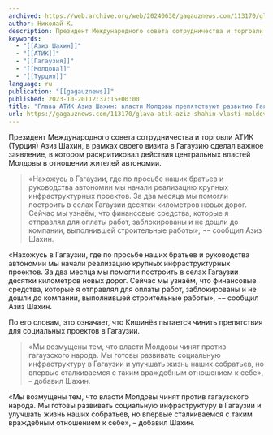 ```yaml
---
archived: https://web.archive.org/web/20240630/gagauznews.com/113170/glava-atik-aziz-shahin-vlasti-moldovy-prepyatstvuyut-razvitiyu-gagauzii.html
author: Николай К.
description: Президент Международного совета сотрудничества и торговли АТИК (Турция) Азиз Шахин, в рамках своего визита в Гагаузию сделал важное заявление, в котором раскритиковал действия центральных властей Молдовы в отношении жителей автономии. «Нахожусь в Гагаузии, где по просьбе наших братьев и руководства автономии мы начали реализацию крупных инфраструктурных проектов. За два месяца мы помогли построить в селах Гагаузии десятки километров новых дорог. Сейчас мы узнаём, что финансовые средства, которые я отправлял для оплаты работ, заблокированы и не дошли до компании, выполнившей строительные работы», ¬– сообщил Азиз Шахин. По его словам, это означает, что Кишинёв пытается чинить препятствия для социальных проектов в Гагаузии. […]
keywords:
  - "[[Азиз Шахин]]"
  - "[[АТИК]]"
  - "[[Гагаузия]]"
  - "[[Молдова]]"
  - "[[Турция]]"
language: ru
publication: "[[gagauznews]]"
published: 2023-10-20T12:37:15+00:00
title: "Глава АТИК Азиз Шахин: власти Молдовы препятствуют развитию Гагаузии"
url: https://gagauznews.com/113170/glava-atik-aziz-shahin-vlasti-moldovy-prepyatstvuyut-razvitiyu-gagauzii.html
---
```


Президент Международного совета сотрудничества и торговли АТИК (Турция) Азиз Шахин, в рамках своего визита в Гагаузию сделал важное заявление, в котором раскритиковал действия центральных властей Молдовы в отношении жителей автономии.

> «Нахожусь в Гагаузии, где по просьбе наших братьев и руководства автономии мы начали реализацию крупных инфраструктурных проектов. За два месяца мы помогли построить в селах Гагаузии десятки километров новых дорог. Сейчас мы узнаём, что финансовые средства, которые я отправлял для оплаты работ, заблокированы и не дошли до компании, выполнившей строительные работы», ¬– сообщил Азиз Шахин.

«Нахожусь в Гагаузии, где по просьбе наших братьев и руководства автономии мы начали реализацию крупных инфраструктурных проектов. За два месяца мы помогли построить в селах Гагаузии десятки километров новых дорог. Сейчас мы узнаём, что финансовые средства, которые я отправлял для оплаты работ, заблокированы и не дошли до компании, выполнившей строительные работы», ¬– сообщил Азиз Шахин.

По его словам, это означает, что Кишинёв пытается чинить препятствия для социальных проектов в Гагаузии.

> «Мы возмущены тем, что власти Молдовы чинят против гагаузского народа. Мы готовы развивать социальную инфраструктуру в Гагаузии и улучшать жизнь наших собратьев, но впервые сталкиваемся с таким враждебным отношением к себе», – добавил Шахин.

«Мы возмущены тем, что власти Молдовы чинят против гагаузского народа. Мы готовы развивать социальную инфраструктуру в Гагаузии и улучшать жизнь наших собратьев, но впервые сталкиваемся с таким враждебным отношением к себе», – добавил Шахин.